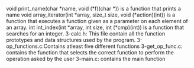 void print_name(char *name, void (*f)(char *)) is a function that prints a name
void array_iterator(int *array, size_t size, void (*action)(int)) is a function that executes a function given as a parameter on each element of an array.
int int_index(int *array, int size, int (*cmp)(int)) is a function that searches for an integer.
3-calc.h: This file contain all the function prototypes and data structures used by the program.
3-op_functions.c:Contains atleast five different functions
3-get_op_func.c: contains the function that selects the correct function to perform the operation asked by the user
3-main.c: contains the main function
